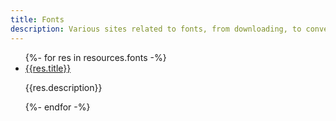 ```yaml
---
title: Fonts
description: Various sites related to fonts, from downloading, to converting.
---
```


<ul class="stack">
{%- for res in resources.fonts -%}
    <li><a href="{{res.url}}">{{res.title}}</a>
    <p>{{res.description}}</p></li>
{%- endfor -%}
</ul>
